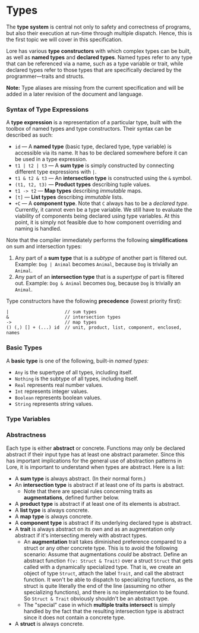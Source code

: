# Types

The **type system** is central not only to safety and correctness of programs, but also their execution at run-time through multiple dispatch. Hence, this is the first topic we will cover in this specification.

Lore has various **type constructors** with which complex types can be built, as well as **named types** and **declared types**. Named types refer to any type that can be referenced via a name, such as a type variable or trait, while declared types refer to those types that are specifically declared by the programmer—traits and structs.

**Note:** Type aliases are missing from the current specification and will be added in a later revision of the document and language.



### Syntax of Type Expressions

A **type expression** is a representation of a particular type, built with the toolbox of named types and type constructors. Their syntax can be described as such:

- `id` — A **named type** (basic type, declared type, type variable) is accessible via its name. It has to be declared somewhere before it can be used in a type expression.
- `t1 | t2 | t3` — A **sum type** is simply constructed by connecting different type expressions with `|`.
-  `t1 & t2 & t3` — An **intersection type** is constructed using the `&` symbol.
- `(t1, t2, t3)` — **Product types** describing tuple values.
- `t1 -> t2` — **Map types** describing *immutable* maps.
- `[t]` — **List types** describing *immutable* lists.
- `+C` — A **component type**. Note that `C` always has to be a *declared type*. Currently, it cannot even be a type variable. We still have to evaluate the viability of components being declared using type variables. At this point, it is simply not feasible due to how component overriding and naming is handled.

Note that the compiler immediately performs the following **simplifications** on sum and intersection types:

1. Any part of a **sum type** that is a *subtype* of another part is filtered out. Example: `Dog | Animal` becomes `Animal`, because `Dog` is trivially an `Animal`.
2. Any part of an **intersection type** that is a *supertype* of part is filtered out. Example: `Dog & Animal` becomes `Dog`, because `Dog` is trivially an `Animal`.

Type constructors have the following **precedence** (lowest priority first):

```
|                     // sum types
&                     // intersection types
->                    // map types
() (,) [] + (...) id  // unit, product, list, component, enclosed, names
```



### Basic Types

A **basic type** is one of the following, built-in *named types:* 

- `Any` is the supertype of all types, including itself.
- `Nothing` is the subtype of all types, including itself.
- `Real` represents real number values.
- `Int` represents integer values.
- `Boolean` represents boolean values.
- `String` represents string values.



### Type Variables





### Abstractness

Each type is either **abstract** or concrete. Functions may only be declared abstract if their input type has at least one abstract parameter. Since this has important implications for the general use of abstraction patterns in Lore, it is important to understand when types are abstract. Here is a list:

- A **sum type** is always abstract. (In their normal form.)
- An **intersection type** is abstract if at least one of its parts is abstract.
  - Note that there are special rules concerning traits as **augmentations**, defined further below.
- A **product type** is abstract if at least one of its elements is abstract.
- A **list type** is always concrete.
- A **map type** is always concrete.
- A **component type** is abstract if its underlying declared type is abstract.
- A **trait** is always abstract on its own and as an augmentation only abstract if it's intersecting merely with abstract types.
  - An **augmentation** trait takes diminished preference compared to a struct or any other concrete type. This is to avoid the following scenario: Assume that augmentations *could* be abstract. Define an abstract function `f(v: Struct & Trait)` over a struct `Struct` that gets called with a dynamically specialized type. That is, we create an object of type `Struct`, attach the label `Trait`, and call the abstract function. It won't be able to dispatch to specializing functions, as the struct is quite literally the end of the line (assuming no other specializing functions), and there is no implementation to be found. So `Struct & Trait` obviously shouldn't be an abstract type.
  - The "special" case in which **multiple traits intersect** is simply handled by the fact that the resulting intersection type is abstract since it does not contain a concrete type.
- A **struct** is always concrete.

